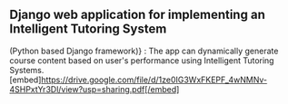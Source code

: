 ## Django web application for implementing an Intelligent Tutoring System
(Python based Django framework)} : The app can dynamically generate course content based on user's performance using Intelligent Tutoring Systems.
[embed]https://drive.google.com/file/d/1ze0IG3WxFKEPF_4wNMNv-4SHPxtYr3Dl/view?usp=sharing.pdf[/embed]

